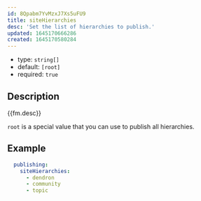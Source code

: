 ```yaml
---
id: 8Qpabm7YvMzxJ7Xs5uFU9
title: siteHierarchies
desc: 'Set the list of hierarchies to publish.'
updated: 1645170666286
created: 1645170580284
---
```


- type: `string[]`
- default: `[root]`
- required: `true`

## Description
{{fm.desc}}

`root` is a special value that you can use to publish all hierarchies.

## Example

```yml
  publishing:
    siteHierarchies:
      - dendron
      - community
      - topic
```